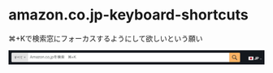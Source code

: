 # amazon.co.jp-keyboard-shortcuts
⌘+Kで検索窓にフォーカスするようにして欲しいという願い

![amazon.co.jp-keyboard-shortcuts](https://raw.githubusercontent.com/evesquare/amazon.co.jp-keyboard-shortcuts/refs/heads/main/docs/search-bar.png)